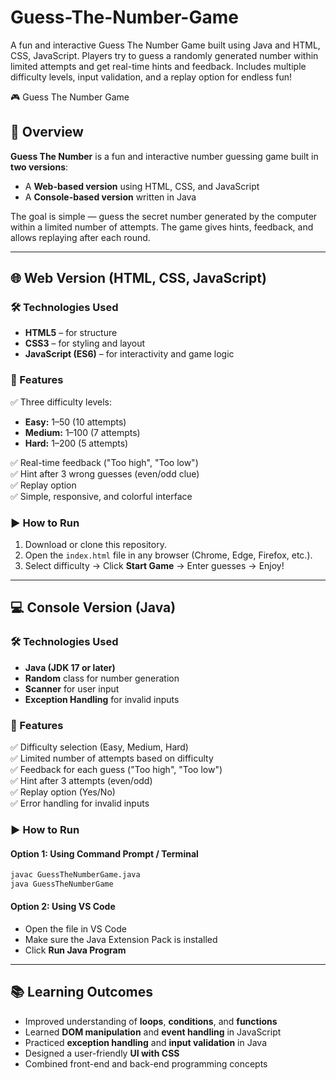 # Guess-The-Number-Game
A fun and interactive Guess The Number Game built using Java and HTML, CSS, JavaScript. Players try to guess a randomly generated number within limited attempts and get real-time hints and feedback. Includes multiple difficulty levels, input validation, and a replay option for endless fun!

 🎮 Guess The Number Game

## 🧩 Overview  
**Guess The Number** is a fun and interactive number guessing game built in **two versions**:  
- A **Web-based version** using HTML, CSS, and JavaScript  
- A **Console-based version** written in Java  

The goal is simple — guess the secret number generated by the computer within a limited number of attempts. The game gives hints, feedback, and allows replaying after each round.

---

## 🌐 Web Version (HTML, CSS, JavaScript)

### 🛠️ Technologies Used
- **HTML5** – for structure  
- **CSS3** – for styling and layout  
- **JavaScript (ES6)** – for interactivity and game logic  

### 🎯 Features
✅ Three difficulty levels:  
- **Easy:** 1–50 (10 attempts)  
- **Medium:** 1–100 (7 attempts)  
- **Hard:** 1–200 (5 attempts)  

✅ Real-time feedback ("Too high", "Too low")  
✅ Hint after 3 wrong guesses (even/odd clue)  
✅ Replay option  
✅ Simple, responsive, and colorful interface  

### ▶️ How to Run
1. Download or clone this repository.  
2. Open the `index.html` file in any browser (Chrome, Edge, Firefox, etc.).  
3. Select difficulty → Click **Start Game** → Enter guesses → Enjoy!


---

## 💻 Console Version (Java)

### 🛠️ Technologies Used
- **Java (JDK 17 or later)**  
- **Random** class for number generation  
- **Scanner** for user input  
- **Exception Handling** for invalid inputs  

### 🎯 Features
✅ Difficulty selection (Easy, Medium, Hard)  
✅ Limited number of attempts based on difficulty  
✅ Feedback for each guess ("Too high", "Too low")  
✅ Hint after 3 attempts (even/odd)  
✅ Replay option (Yes/No)  
✅ Error handling for invalid inputs  

### ▶️ How to Run

#### Option 1: Using Command Prompt / Terminal
```bash
javac GuessTheNumberGame.java
java GuessTheNumberGame
```

#### Option 2: Using VS Code
- Open the file in VS Code  
- Make sure the Java Extension Pack is installed  
- Click **Run Java Program**

---

## 📚 Learning Outcomes
- Improved understanding of **loops**, **conditions**, and **functions**  
- Learned **DOM manipulation** and **event handling** in JavaScript  
- Practiced **exception handling** and **input validation** in Java  
- Designed a user-friendly **UI with CSS**  
- Combined front-end and back-end programming concepts
